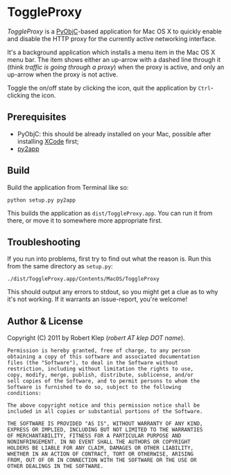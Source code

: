 # ToggleProxy

_ToggleProxy_ is a [PyObjC][pyobjc]-based application for Mac OS X to
quickly enable and disable the HTTP proxy for the currently active
networking interface.

It's a background application which installs a menu item in the Mac OS
X menu bar. The item shows either an up-arrow with a dashed line through it
(think _traffic is going through a proxy_) when the proxy is active, and
only an up-arrow when the proxy is not active.

Toggle the on/off state by clicking the icon, quit the application by
`Ctrl`-clicking the icon.

## Prerequisites

* PyObjC: this should be already installed on your Mac, possible after
	installing [XCode][xcode] first;
* [py2app][py2app]

[xcode]: http://itunes.apple.com/us/app/xcode/id448457090?mt=12
[py2app]: https://bitbucket.org/ronaldoussoren/py2app

## Build

Build the application from Terminal like so:

	python setup.py py2app

This builds the application as `dist/ToggleProxy.app`. You can run it from
there, or move it to somewhere more appropriate first.

[pyobjc]: http://pyobjc.sourceforge.net/

## Troubleshooting

If you run into problems, first try to find out what the reason is. Run
this from the same directory as `setup.py`:

	./dist/ToggleProxy.app/Contents/MacOS/ToggleProxy

This should output any errors to stdout, so you might get a clue as to why
it's not working. If it warrants an issue-report, you're welcome!

## Author & License

Copyright (C) 2011 by Robert Klep (_robert AT klep DOT name_).

    Permission is hereby granted, free of charge, to any person
    obtaining a copy of this software and associated documentation
    files (the "Software"), to deal in the Software without
    restriction, including without limitation the rights to use,
    copy, modify, merge, publish, distribute, sublicense, and/or
    sell copies of the Software, and to permit persons to whom the
    Software is furnished to do so, subject to the following
    conditions:
    
    The above copyright notice and this permission notice shall be
    included in all copies or substantial portions of the Software.

    THE SOFTWARE IS PROVIDED "AS IS", WITHOUT WARRANTY OF ANY KIND,
    EXPRESS OR IMPLIED, INCLUDING BUT NOT LIMITED TO THE WARRANTIES
    OF MERCHANTABILITY, FITNESS FOR A PARTICULAR PURPOSE AND
    NONINFRINGEMENT. IN NO EVENT SHALL THE AUTHORS OR COPYRIGHT
    HOLDERS BE LIABLE FOR ANY CLAIM, DAMAGES OR OTHER LIABILITY,
    WHETHER IN AN ACTION OF CONTRACT, TORT OR OTHERWISE, ARISING
    FROM, OUT OF OR IN CONNECTION WITH THE SOFTWARE OR THE USE OR
    OTHER DEALINGS IN THE SOFTWARE.
